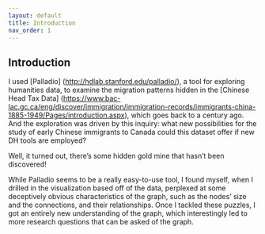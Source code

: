 ```yaml
---
layout: default
title: Introduction
nav_order: 1
---
```


## Introduction


I used [Palladio] (http://hdlab.stanford.edu/palladio/), a tool for exploring humanities data,  to examine the migration patterns hidden in the [Chinese Head Tax Data] (https://www.bac-lac.gc.ca/eng/discover/immigration/immigration-records/immigrants-china-1885-1949/Pages/introduction.aspx), which goes back to a century ago. And the exploration was driven by this inquiry: what new possibilities for the study of early Chinese immigrants to Canada could this dataset offer if new DH tools are employed?

Well, it turned out, there’s some hidden gold mine that hasn’t been discovered!

While Palladio seems to be a really easy-to-use tool, I found myself, when I drilled in the visualization based off of the data, perplexed at some deceptively obvious characteristics of the graph, such as the nodes’ size and the connections, and their relationships. Once I tackled these puzzles, I got an entirely new understanding of the graph, which interestingly led to more research questions that can be asked of the graph.
